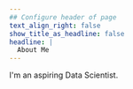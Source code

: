 ```yaml
---
## Configure header of page
text_align_right: false
show_title_as_headline: false
headline: |
  About Me
---
```


<!-- this is a subheadline -->
I'm an aspiring Data Scientist.
